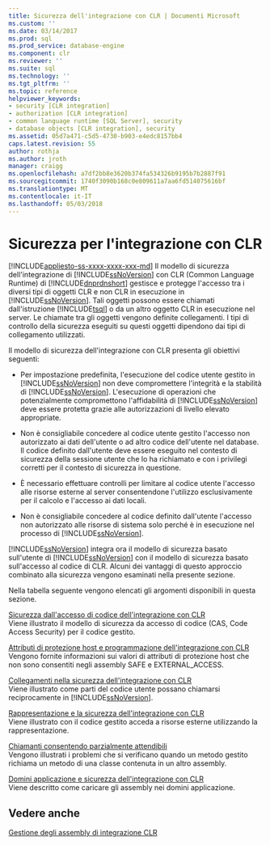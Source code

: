 ```yaml
---
title: Sicurezza dell'integrazione con CLR | Documenti Microsoft
ms.custom: ''
ms.date: 03/14/2017
ms.prod: sql
ms.prod_service: database-engine
ms.component: clr
ms.reviewer: ''
ms.suite: sql
ms.technology: ''
ms.tgt_pltfrm: ''
ms.topic: reference
helpviewer_keywords:
- security [CLR integration]
- authorization [CLR integration]
- common language runtime [SQL Server], security
- database objects [CLR integration], security
ms.assetid: 05d7a471-c5d5-4730-b903-e4edc8157bb4
caps.latest.revision: 55
author: rothja
ms.author: jroth
manager: craigg
ms.openlocfilehash: a7df2bb8e3620b374fa534326b9195b7b2887f91
ms.sourcegitcommit: 1740f3090b168c0e809611a7aa6fd514075616bf
ms.translationtype: MT
ms.contentlocale: it-IT
ms.lasthandoff: 05/03/2018
---
```

# <a name="clr-integration-security"></a>Sicurezza per l'integrazione con CLR
[!INCLUDE[appliesto-ss-xxxx-xxxx-xxx-md](../../../includes/appliesto-ss-xxxx-xxxx-xxx-md.md)]
  Il modello di sicurezza dell'integrazione di [!INCLUDE[ssNoVersion](../../../includes/ssnoversion-md.md)] con CLR (Common Language Runtime) di [!INCLUDE[dnprdnshort](../../../includes/dnprdnshort-md.md)] gestisce e protegge l'accesso tra i diversi tipi di oggetti CLR e non CLR in esecuzione in [!INCLUDE[ssNoVersion](../../../includes/ssnoversion-md.md)]. Tali oggetti possono essere chiamati dall'istruzione [!INCLUDE[tsql](../../../includes/tsql-md.md)] o da un altro oggetto CLR in esecuzione nel server. Le chiamate tra gli oggetti vengono definite collegamenti. I tipi di controllo della sicurezza eseguiti su questi oggetti dipendono dai tipi di collegamento utilizzati.  
  
 Il modello di sicurezza dell'integrazione con CLR presenta gli obiettivi seguenti:  
  
-   Per impostazione predefinita, l'esecuzione del codice utente gestito in [!INCLUDE[ssNoVersion](../../../includes/ssnoversion-md.md)] non deve compromettere l'integrità e la stabilità di [!INCLUDE[ssNoVersion](../../../includes/ssnoversion-md.md)]. L'esecuzione di operazioni che potenzialmente compromettono l'affidabilità di [!INCLUDE[ssNoVersion](../../../includes/ssnoversion-md.md)] deve essere protetta grazie alle autorizzazioni di livello elevato appropriate.  
  
-   Non è consigliabile concedere al codice utente gestito l'accesso non autorizzato ai dati dell'utente o ad altro codice dell'utente nel database. Il codice definito dall'utente deve essere eseguito nel contesto di sicurezza della sessione utente che lo ha richiamato e con i privilegi corretti per il contesto di sicurezza in questione.  
  
-   È necessario effettuare controlli per limitare al codice utente l'accesso alle risorse esterne al server consentendone l'utilizzo esclusivamente per il calcolo e l'accesso ai dati locali.  
  
-   Non è consigliabile concedere al codice definito dall'utente l'accesso non autorizzato alle risorse di sistema solo perché è in esecuzione nel processo di [!INCLUDE[ssNoVersion](../../../includes/ssnoversion-md.md)].  
  
 [!INCLUDE[ssNoVersion](../../../includes/ssnoversion-md.md)] integra ora il modello di sicurezza basato sull'utente di [!INCLUDE[ssNoVersion](../../../includes/ssnoversion-md.md)] con il modello di sicurezza basato sull'accesso al codice di CLR. Alcuni dei vantaggi di questo approccio combinato alla sicurezza vengono esaminati nella presente sezione.  
  
 Nella tabella seguente vengono elencati gli argomenti disponibili in questa sezione.  
  
 [Sicurezza dall'accesso di codice dell'integrazione con CLR](../../../relational-databases/clr-integration/security/clr-integration-code-access-security.md)  
 Viene illustrato il modello di sicurezza da accesso di codice (CAS, Code Access Security) per il codice gestito.  
  
 [Attributi di protezione host e programmazione dell'integrazione con CLR](../../../relational-databases/clr-integration-security-host-protection-attributes/host-protection-attributes-and-clr-integration-programming.md)  
 Vengono fornite informazioni sui valori di attributi di protezione host che non sono consentiti negli assembly SAFE e EXTERNAL_ACCESS.  
  
 [Collegamenti nella sicurezza dell'integrazione con CLR](http://msdn.microsoft.com/library/168efd01-d12e-4bdf-a1b3-0b5c76474eaf)  
 Viene illustrato come parti del codice utente possano chiamarsi reciprocamente in [!INCLUDE[ssNoVersion](../../../includes/ssnoversion-md.md)].  
  
 [Rappresentazione e la sicurezza dell'integrazione con CLR](http://msdn.microsoft.com/library/1495a7af-2248-4cee-afdb-9269fb3a7774)  
 Viene illustrato con il codice gestito acceda a risorse esterne utilizzando la rappresentazione.  
  
 [Chiamanti consentendo parzialmente attendibili](http://msdn.microsoft.com/library/20b0248f-36da-4fc3-97d2-3789fcf6e084)  
 Vengono illustrati i problemi che si verificano quando un metodo gestito richiama un metodo di una classe contenuta in un altro assembly.  
  
 [Domini applicazione e sicurezza dell'integrazione con CLR](http://msdn.microsoft.com/library/54ee904e-e21a-4ee7-b4ad-a6f6f71bd473)  
 Viene descritto come caricare gli assembly nei domini applicazione.  
  
## <a name="see-also"></a>Vedere anche  
 [Gestione degli assembly di integrazione CLR](../../../relational-databases/clr-integration/assemblies/managing-clr-integration-assemblies.md)  
  
  
